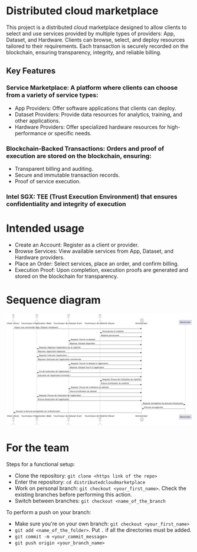 # Distributed cloud marketplace
This project is a distributed cloud marketplace designed to allow clients to select and use services provided by multiple types of providers: App, Dataset, and Hardware. Clients can browse, select, and deploy resources tailored to their requirements. Each transaction is securely recorded on the blockchain, ensuring transparency, integrity, and reliable billing.

## Key Features
### Service Marketplace: A platform where clients can choose from a variety of service types:
- App Providers: Offer software applications that clients can deploy.
- Dataset Providers: Provide data resources for analytics, training, and other applications.
- Hardware Providers: Offer specialized hardware resources for high-performance or specific needs.
### Blockchain-Backed Transactions: Orders and proof of execution are stored on the blockchain, ensuring:
- Transparent billing and auditing.
- Secure and immutable transaction records.
- Proof of service execution.
### Intel SGX: TEE (Trust Execution Environment) that ensures confidentiality and integrity of execution



# Intended usage 
- Create an Account: Register as a client or provider.
- Browse Services: View available services from App, Dataset, and Hardware providers.
- Place an Order: Select services, place an order, and confirm billing.
- Execution Proof: Upon completion, execution proofs are generated and stored on the blockchain for transparency.

# Sequence diagram
![alt text](https://github.com/mouhamethdk/distributedcloudmarketplace/blob/main/docs/sequence_diagram.png?raw=true)


# For the team
Steps for a functional setup:
- Clone the repository:   `git clone <https link of the repo> `
- Enter the repository:   `cd distributedcloudmarketplace`
- Work on personal branch:   `git checkout <your_first_name>`. Check the existing branches before performing this action.
- Switch between branches:   `git checkout <name_of_the_branch`

To perform a push on your branch:
- Make sure you're on your own branch: `git checkout <your_first_name>`
- `git add <name_of_the_folder>`. Put `.` if all the directories must be added.
- `git commit -m <your_commit_message>`
- `git push origin <your_branch_name>`
